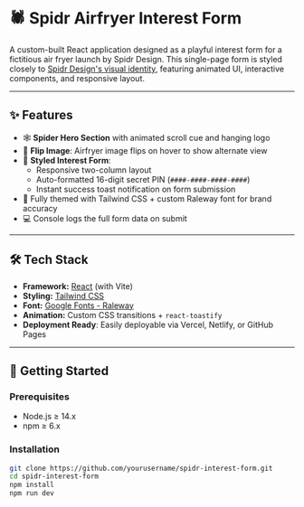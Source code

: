 # 🕷️ Spidr Airfryer Interest Form

A custom-built React application designed as a playful interest form for a fictitious air fryer launch by Spidr Design. This single-page form is styled closely to [Spidr Design's visual identity](https://spidr.design/), featuring animated UI, interactive components, and responsive layout.

---

## ✨ Features

- 🕸️ **Spider Hero Section** with animated scroll cue and hanging logo
- 🔄 **Flip Image**: Airfryer image flips on hover to show alternate view
- 🎯 **Styled Interest Form**:
  - Responsive two-column layout
  - Auto-formatted 16-digit secret PIN (`####-####-####-####`)
  - Instant success toast notification on form submission
- 🎨 Fully themed with Tailwind CSS + custom Raleway font for brand accuracy
- 💻 Console logs the full form data on submit

---

## 🛠️ Tech Stack

- **Framework:** [React](https://reactjs.org/) (with Vite)
- **Styling:** [Tailwind CSS](https://tailwindcss.com/)
- **Font:** [Google Fonts - Raleway](https://fonts.google.com/specimen/Raleway)
- **Animation:** Custom CSS transitions + `react-toastify`
- **Deployment Ready**: Easily deployable via Vercel, Netlify, or GitHub Pages

---

## 🚀 Getting Started

### Prerequisites

- Node.js ≥ 14.x
- npm ≥ 6.x

### Installation

```bash
git clone https://github.com/yourusername/spidr-interest-form.git
cd spidr-interest-form
npm install
npm run dev
```

